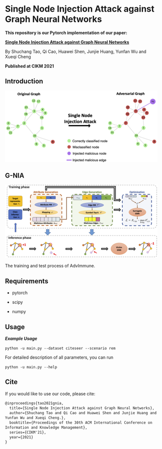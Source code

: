 # Single Node Injection Attack against Graph Neural Networks

**This repository is our Pytorch implementation of our paper:**

**[Single Node Injection Attack against Graph Neural Networks](https://arxiv.org/abs/2007.09647)** 

By Shuchang Tao, Qi Cao, Huawei Shen, Junjie Huang, Yunfan Wu and Xueqi Cheng

**Published at CIKM 2021**



## Introduction





<img src="./imgs/Example.png" />




## G-NIA



<img src="./imgs/Model.png" />



The training and test process of AdvImmune.



## Requirements

- pytorch 

- scipy

- numpy

  



## Usage

***Example Usage***

`python -u main.py --dataset citeseer --scenario rem `

For detailed description of all parameters, you can run

`python -u main.py --help`



## Cite

If you would like to use our code, please cite:

```
@inproceedings{tao2021gnia,
  title={Single Node Injection Attack against Graph Neural Networks},
  author={Shuchang Tao and Qi Cao and Huawei Shen and Junjie Huang and Yunfan Wu and Xueqi Cheng.},
  booktitle={Proceedings of the 30th ACM International Conference on Information and Knowledge Management},
  series={CIKM'21},
  year={2021}
}
```

